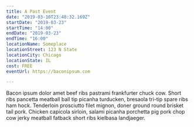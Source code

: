 ```yaml
---
title: A Past Event
date: "2019-03-10T23:40:32.169Z"
startDate: "2019-03-23"
startTime: "14:00"
endDate: "2019-03-23"
endTime: "16:00"
locationName: Someplace
locationStreet: 123 N State
locationCity: Chicago
locationState: IL
cost: FREE
eventUrl: https://baconipsum.com

---
```


Bacon ipsum dolor amet beef ribs pastrami frankfurter chuck cow. Short ribs pancetta meatball ball tip picanha turducken, bresaola tri-tip spare ribs ham hock. Tenderloin prosciutto filet mignon, doner ground round brisket tail pork. Chicken capicola sirloin, salami picanha porchetta pig pork chop cow jerky meatball fatback short ribs kielbasa landjaeger.
